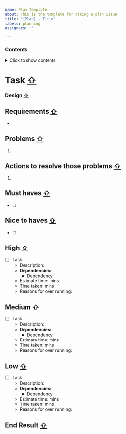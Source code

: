 ```yaml
---
name: Plan Template
about: This is the template for making a plan issue
title: "[Plan] - Title"
labels: planning
assignees: ''

---
```


<a name="top"></a>

### Contents
<!-- The contents table for the plan -->
<details>
<summary>Click to show contents</summary>
<pre>
- <a href="#task">Task</a>
- <a href="#design">Design</a>
- <a href="#requirements">Requirements</a>
- <a href="#problems">Problems</a>
- <a href="#actions">Actions</a>
- <a href="#must_haves">Must haves</a>
- <a href="#nice_to_have">Nice to haves</a>
- <a href="#high">High</a>
- <a href="#medium">Medium</a>
- <a href="#low">Low</a>
- <a href="#end_result">End result</a>
</pre>
</details>


<a name="task"></a>
# Task [⇧](#top)
<!-- The description of the task that needs to be completed to close this issue -->


<a name="design"></a>
### Design [⇧](#top)
<!-- The design of the task -->


<a name="requirements"></a>
## Requirements [⇧](#top)
<!-- Any requirements for the task such as required libraries -->

-


<a name="problems"></a>
## Problems [⇧](#top)
<!-- Any problems that are blocking the task from being completed -->
<!-- Numbers link with the actions to help link to the action to resolve the problem -->

1.


<a name="actions"></a>
## Actions to resolve those problems [⇧](#top)
<!-- How you are going to resolve these problem -->
<!-- Numbers link with the problems to help link it to a problem -->

1.


<a name="must_haves"></a>
## Must haves [⇧](#top)
<!-- Must have components of the task -->

-  [ ]


<a name="nice_to_have"></a>
## Nice to haves [⇧](#top)
<!-- Nice to have features of the task -->

-  [ ]


<a name="high"></a>
## High [⇧](#top)
<!-- High priority tasks -->

-  [ ] Task
   -  Description:
   -  **Dependencies:**
      -  Dependency
   -  Estimate time: mins
   -  Time taken: mins
   -  Reasons for over running:


<a name="medium"></a>
## Medium [⇧](#top)
<!-- Medium priority tasks -->

-  [ ] Task
   -  Description:
   -  **Dependencies:**
      -  Dependency
   -  Estimate time: mins
   -  Time taken: mins
   -  Reasons for over running:


<a name="low"></a>
## Low [⇧](#top)
<!-- Low priority tasks -->

-  [ ] Task
   -  Description:
   -  **Dependencies:**
      -  Dependency
   -  Estimate time: mins
   -  Time taken: mins
   -  Reasons for over running:

<a name="end_result"></a>
## End Result [⇧](#top)
<!-- The end result that will be shown when all need tasks are completed -->
